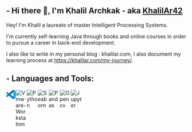 ## - Hi there 👋, I'm Khalil Archkak - aka [KhalilAr42](https://khalilar42.github.io/) 

Hey! I'm Khalil a laureate of master Intelligent Processing Systems.

I'm currently self-learning Java through books and online courses in order to pursue a career in back-end development.

I also like to write in my personal blog : khalilar.com, I also document my learning process at https://khalilar.com/my-journey/.

## - Languages and Tools:

[<img align="left" alt="Visual Studio Code" width="26px" src="https://raw.githubusercontent.com/github/explore/80688e429a7d4ef2fca1e82350fe8e3517d3494d/topics/visual-studio-code/visual-studio-code.png" />](https://code.visualstudio.com/)
[<img align="left" alt="Vmware-Workstation" width="30px" src="https://static.wikia.nocookie.net/logopedia/images/5/5a/Vmware_workstation_16_icon.svg" />](https://www.vmware.com/)
[<img align="left" alt="Python" width="30px" src="https://upload.wikimedia.org/wikipedia/commons/c/c3/Python-logo-notext.svg" />](https://www.python.org/)
[<img align="left" alt="Seaborn" width="30px" src="https://seaborn.pydata.org/_images/logo-mark-lightbg.svg" />](https://seaborn.pydata.org/)
[<img align="left" alt="Pandas" width="30px" src="https://matplotlib.org/stable/_images/sphx_glr_logos2_001.png" />](https://pandas.pydata.org/)
[<img align="left" alt="Opencv" width="30px" src="https://opencv.org/wp-content/uploads/2020/07/OpenCV_logo_white.svg" />](https://opencv.org/)
[<img align="left" alt="Jupyter" width="30px" src="https://upload.wikimedia.org/wikipedia/commons/3/38/Jupyter_logo.svg" />](https://jupyter.org/)

<br>

